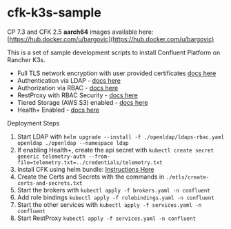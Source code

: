 # cfk-k3s-sample
CP 7.3 and CFK 2.5 **aarch64** images available here: [https://hub.docker.com/u/bargovic](https://hub.docker.com/u/bargovic)

This is a set of sample development scripts to install Confluent Platform on Rancher K3s.

* Full TLS network encryption with user provided certificates [docs here](https://docs.confluent.io/operator/current/co-network-encryption.html#user-provided-tls-certificates)
* Authentication via LDAP - [docs here](https://docs.confluent.io/operator/current/co-authenticate.html#sasl-plain-with-ldap-authentication)
* Authorization via RBAC - [docs here](https://docs.confluent.io/operator/current/co-rbac.html)
* RestProxy with RBAC Security - [docs here](https://docs.confluent.io/platform/current/kafka-rest/production-deployment/rest-proxy/security.html#role-based-access-control-rbac)
* Tiered Storage (AWS S3) enabled - [docs here](https://docs.confluent.io/operator/current/co-storage.html#tiered)
* Health+ Enabled - [docs here](https://docs.confluent.io/operator/current/co-monitor-cp.html#confluent-health)

Deployment Steps

1. Start LDAP with ```helm upgrade --install -f ./openldap/ldaps-rbac.yaml openldap ./openldap --namespace ldap```
2. If enabling Health+, create the api secret with ```kubectl create secret generic telemetry-auth --from-file=telemetry.txt=../credentials/telemetry.txt```
3. Install CFK using helm bundle: [Instructions Here](https://docs.confluent.io/operator/current/co-deploy-cfk.html#deploy-co-using-the-download-bundle)
4. Create the Certs and Secrets with the commands in ```./mtls/create-certs-and-secrets.txt```
5. Start the brokers with ```kubectl apply -f brokers.yaml -n confluent```
6. Add role bindings  ```kubectl apply -f rolebindings.yaml -n confluent```
7. Start the other services with ```kubectl apply -f services.yaml -n confluent```
8. Start RestProxy ```kubectl apply -f services.yaml -n confluent```



